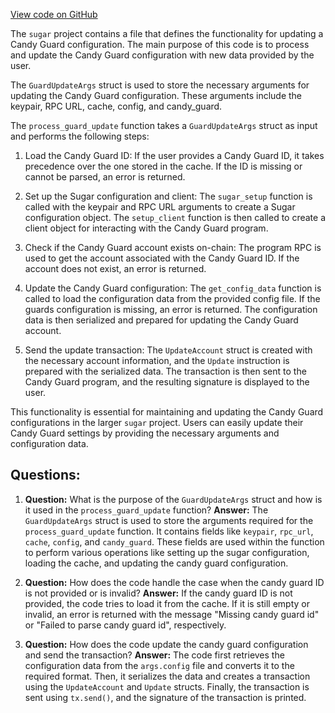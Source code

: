 [View code on GitHub](https://github.com/metaplex-foundation/sugar/src/guard/update.rs)

The `sugar` project contains a file that defines the functionality for updating a Candy Guard configuration. The main purpose of this code is to process and update the Candy Guard configuration with new data provided by the user.

The `GuardUpdateArgs` struct is used to store the necessary arguments for updating the Candy Guard configuration. These arguments include the keypair, RPC URL, cache, config, and candy_guard.

The `process_guard_update` function takes a `GuardUpdateArgs` struct as input and performs the following steps:

1. Load the Candy Guard ID: If the user provides a Candy Guard ID, it takes precedence over the one stored in the cache. If the ID is missing or cannot be parsed, an error is returned.

2. Set up the Sugar configuration and client: The `sugar_setup` function is called with the keypair and RPC URL arguments to create a Sugar configuration object. The `setup_client` function is then called to create a client object for interacting with the Candy Guard program.

3. Check if the Candy Guard account exists on-chain: The program RPC is used to get the account associated with the Candy Guard ID. If the account does not exist, an error is returned.

4. Update the Candy Guard configuration: The `get_config_data` function is called to load the configuration data from the provided config file. If the guards configuration is missing, an error is returned. The configuration data is then serialized and prepared for updating the Candy Guard account.

5. Send the update transaction: The `UpdateAccount` struct is created with the necessary account information, and the `Update` instruction is prepared with the serialized data. The transaction is then sent to the Candy Guard program, and the resulting signature is displayed to the user.

This functionality is essential for maintaining and updating the Candy Guard configurations in the larger `sugar` project. Users can easily update their Candy Guard settings by providing the necessary arguments and configuration data.
## Questions: 
 1. **Question:** What is the purpose of the `GuardUpdateArgs` struct and how is it used in the `process_guard_update` function?
   **Answer:** The `GuardUpdateArgs` struct is used to store the arguments required for the `process_guard_update` function. It contains fields like `keypair`, `rpc_url`, `cache`, `config`, and `candy_guard`. These fields are used within the function to perform various operations like setting up the sugar configuration, loading the cache, and updating the candy guard configuration.

2. **Question:** How does the code handle the case when the candy guard ID is not provided or is invalid?
   **Answer:** If the candy guard ID is not provided, the code tries to load it from the cache. If it is still empty or invalid, an error is returned with the message "Missing candy guard id" or "Failed to parse candy guard id", respectively.

3. **Question:** How does the code update the candy guard configuration and send the transaction?
   **Answer:** The code first retrieves the configuration data from the `args.config` file and converts it to the required format. Then, it serializes the data and creates a transaction using the `UpdateAccount` and `Update` structs. Finally, the transaction is sent using `tx.send()`, and the signature of the transaction is printed.